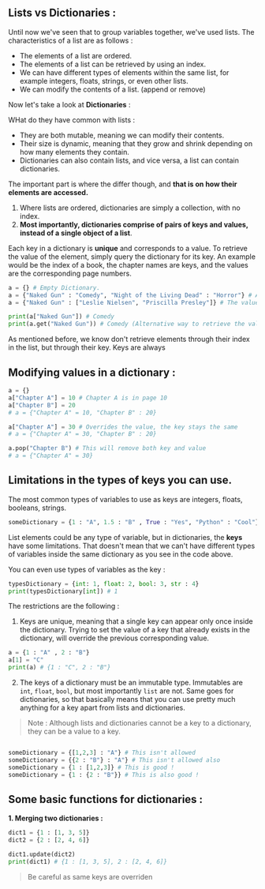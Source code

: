 ## Lists vs Dictionaries : 

Until now we've seen that to group variables together, we've used lists. The characteristics of a list are as follows : 

- The elements of a list are ordered.
- The elements of a list can be retrieved by using an index. 
- We can have different types of elements within the same list, for example integers, floats, strings, or even other lists. 
- We can modify the contents of a list. (append or remove)

Now let's take a look at **Dictionaries** : 

WHat do they have common with lists : 

- They are both mutable, meaning we can modify their contents. 
- Their size is dynamic, meaning that they grow and shrink depending on how many elements they contain. 
- Dictionaries can also contain lists, and vice versa, a list can contain dictionaries. 

The important part is where the differ though, and **that is on how their elements are accessed.** 

1. Where lists are ordered, dictionaries are simply a collection, with no index. 
2. **Most importantly, dictionaries comprise of pairs of keys and values, instead of a single object of a list**. 

Each key in a dictionary is **unique** and corresponds to a value. To retrieve the value of the element, simply query the dictionary for its key. An example would be the index of a book, the chapter names are keys, and the values are the corresponding page numbers. 

```python 
a = {} # Empty Dictionary.
a = {"Naked Gun" : "Comedy", "Night of the Living Dead" : "Horror"} # A dictionary with keys holding movie names, and the values holding the genre of said movie. 
a = {"Naked Gun" : ["Leslie Nielsen", "Priscilla Presley"]} # The value of a dictionary can also be a list, in this example holding the actors of the movie, which name represents the key. 

print(a["Naked Gun"]) # Comedy
print(a.get("Naked Gun")) # Comedy (Alternative way to retrieve the value)
```

As mentioned before, we know don't retrieve elements through their index in the list, but through their key. Keys are always 

## Modifying values in a dictionary : 

```python 
a = {}
a["Chapter A"] = 10 # Chapter A is in page 10
a["Chapter B"] = 20
# a = {"Chapter A" = 10, "Chapter B" : 20}

a["Chapter A"] = 30 # Overrides the value, the key stays the same
# a = {"Chapter A" = 30, "Chapter B" : 20}

a.pop("Chapter B") # This will remove both key and value
# a = {"Chapter A" = 30}
```

## Limitations in the types of keys you can use. 

The most common types of variables to use as keys are integers, floats, booleans, strings. 

```python
someDictionary = {1 : "A", 1.5 : "B" , True : "Yes", "Python" : "Cool"}
```

List elements could be any type of variable, but in dictionaries, the **keys** have some limitations. That doesn't mean that we can't have different types of variables inside the same dictionary as you see in the code above.

You can even use types of variables as the key : 

```python
typesDictionary = {int: 1, float: 2, bool: 3, str : 4}
print(typesDictionary[int]) # 1
```
The restrictions are the following : 

1. Keys are unique, meaning that a single key can appear only once inside the dictionary. 
Trying to set the value of a key that already exists in the dictionary, will override the previous corresponding value. 

```python
a = {1 : "A" , 2 : "B"}
a[1] = "C"
print(a) # {1 : "C", 2 : "B"}
```

2. The keys of a dictionary must be an immutable type. Immutables are `int`, `float`, `bool`, but most importantly `list` are not. Same goes for dictionaries, so that basically means that you can use pretty much anything for a key apart from lists and dictionaries. 

> Note : Although lists and dictionaries cannot be a key to a dictionary, they can be a value to a key. 

```python 

someDictionary = {[1,2,3] : "A"} # This isn't allowed
someDictionary = {{2 : "B"} : "A"} # This isn't allowed also
someDictionary = {1 : [1,2,3]} # This is good ! 
someDictionary = {1 : {2 : "B"}} # This is also good ! 
```

## Some basic functions for dictionaries : 

**1. Merging two dictionaries :**

```python
dict1 = {1 : [1, 3, 5]}
dict2 = {2 : [2, 4, 6]}

dict1.update(dict2)
print(dict1) # {1 : [1, 3, 5], 2 : [2, 4, 6]}
```
> Be careful as same keys are overriden

